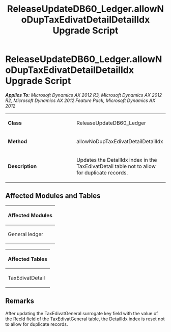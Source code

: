 ﻿---
title: ReleaseUpdateDB60_Ledger.allowNoDupTaxEdivatDetailDetailIdx Upgrade Script
TOCTitle: ReleaseUpdateDB60_Ledger.allowNoDupTaxEdivatDetailDetailIdx Upgrade Script
ms:assetid: 53d2037f-1d2b-7502-1b34-aa385691a426
ms:mtpsurl: https://msdn.microsoft.com/en-us/library/JJ736126(v=AX.60)
ms:contentKeyID: 49708302
ms.date: 05/18/2015
mtps_version: v=AX.60
---

# ReleaseUpdateDB60\_Ledger.allowNoDupTaxEdivatDetailDetailIdx Upgrade Script 


_**Applies To:** Microsoft Dynamics AX 2012 R3, Microsoft Dynamics AX 2012 R2, Microsoft Dynamics AX 2012 Feature Pack, Microsoft Dynamics AX 2012_

<table>
<colgroup>
<col style="width: 50%" />
<col style="width: 50%" />
</colgroup>
<tbody>
<tr class="odd">
<td><p><strong>Class</strong></p></td>
<td><p>ReleaseUpdateDB60_Ledger</p></td>
</tr>
<tr class="even">
<td><p><strong>Method</strong></p></td>
<td><p>allowNoDupTaxEdivatDetailDetailIdx</p></td>
</tr>
<tr class="odd">
<td><p><strong>Description</strong></p></td>
<td><p>Updates the DetailIdx index in the TaxEdivatDetail table not to allow for duplicate records.</p></td>
</tr>
</tbody>
</table>


## Affected Modules and Tables

<table>
<colgroup>
<col style="width: 100%" />
</colgroup>
<thead>
<tr class="header">
<th><p>Affected Modules</p></th>
</tr>
</thead>
<tbody>
<tr class="odd">
<td><p>General ledger</p></td>
</tr>
</tbody>
</table>


<table>
<colgroup>
<col style="width: 100%" />
</colgroup>
<thead>
<tr class="header">
<th><p>Affected Tables</p></th>
</tr>
</thead>
<tbody>
<tr class="odd">
<td><p>TaxEdivatDetail</p></td>
</tr>
</tbody>
</table>


## Remarks

After updating the TaxEdivatGeneral surrogate key field with the value of the RecId field of the TaxEdivatGeneral table, the DetailIdx index is reset not to allow for duplicate records.

  


